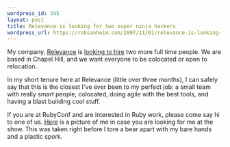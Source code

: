 ```yaml
--- 
wordpress_id: 345
layout: post
title: Relevance is looking for two super ninja hackers
wordpress_url: https://robsanheim.com/2007/11/01/relevance-is-looking-for-two-ninja-hackers/
---
```

My company, <a href="https://thinkrelevance.com">Relevance</a> is <a href="https://relevancellc.com/2007/10/31/relevance-is-hiring-two-developers">looking to hire</a> two more full time people.  We are based in Chapel Hill, and we want everyone to be colocated or open to relocation.

In my short tenure here at Relevance (little over three months), I can safely say that this is the closest I've ever been to my perfect job: a small team with really smart people, colocated, doing agile with the best tools, and having a blast building cool stuff.

If you are at RubyConf and are interested in Ruby work, please come say hi to one of us.  <a href="https://flickr.com/photos/robsanheim/1674497405/">Here</a> is a picture of me in case you are looking for me at the show.  This was taken right before I tore a bear apart with my bare hands and a plastic spork.  
